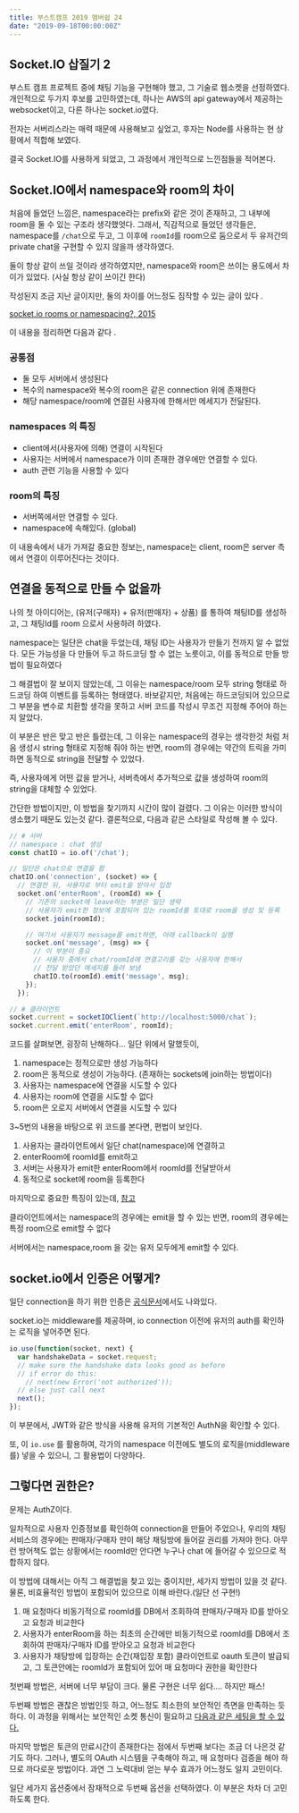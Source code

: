 ```yaml
---
title: 부스트캠프 2019 맴버쉽 24
date: "2019-09-18T00:00:00Z"
---
```


## Socket.IO 삽질기 2

부스트 캠프 프로젝트 중에 채팅 기능을 구현해야 했고, 그 기술로 웹소켓을 선정하였다. 
개인적으로 두가지 후보를 고민하였는데, 하나는 AWS의 api gateway에서 제공하는 websocket이고, 다른 하나는 socket.io였다. 

전자는 서버리스라는 매력 때문에 사용해보고 싶었고, 후자는 Node를 사용하는 현 상황에서 적합해 보였다. 

결국 Socket.IO를 사용하게 되었고, 그 과정에서 개인적으로 느낀점들을 적어본다. 

## Socket.IO에서 namespace와 room의 차이

처음에 들었던 느낌은, namespace라는 prefix와 같은 것이 존재하고, 그 내부에 room을 둘 수 있는 구조라 생각했엇다. 
그래서, 직감적으로 들었던 생각들은, namespace를 `/chat`으로 두고, 그 이후에 `roomId`를 room으로 둠으로서 두 유저간의 private chat을 구현할 수 있지 않을까 생각하였다. 

둘이 항상 같이 쓰일 것이라 생각하였지만, namespace와 room은 쓰이는 용도에서 차이가 있었다. (사실 항상 같이 쓰이긴 한다)

작성된지 조금 지난 글이지만, 둘의 차이를 어느정도 짐작할 수 있는 글이 있다 .

[socket.io rooms or namespacing?, 2015](https://stackoverflow.com/a/11751954/5755608)

이 내용을 정리하면 다음과 같다 .

### 공통점

- 둘 모두 서버에서 생성된다
- 복수의 namespace와 복수의 room은 같은 connection 위에 존재한다
- 해당 namespace/room에 연결된 사용자에 한해서만 메세지가 전달된다.

### namespaces 의 특징

- client에서(사용자에 의해) 연결이 시작된다
- 사용자는 서버에서 namespace가 이미 존재한 경우에만 연결할 수 있다.
- auth 관련 기능을 사용할 수 있다

### room의 특징

- 서버쪽에서만 연결할 수 있다. 
- namespace에 속해있다. (global)


이 내용속에서 내가 가져갈 중요한 정보는, namespace는 client, room은 server 측에서 연결이 이루어진다는 것이다. 

## 연결을 동적으로 만들 수 없을까

나의 첫 아이디어는, (유저(구매자) + 유저(판매자) + 상품) 를 통하여 채팅ID를 생성하고, 그 채팅Id를 room 으로서 사용하려 하였다. 

namespace는 일단은 chat을 두었는데, 채팅 ID는 사용자가 만들기 전까지 알 수 없었다. 
모든 가능성을 다 만들어 두고 하드코딩 할 수 없는 노릇이고, 이를 동적으로 만들 방법이 필요하였다 

그 해결법이 잘 보이지 않았는데, 그 이유는 namespace/room 모두 string 형태로 하드코딩 하여 이벤트를 등록하는 형태였다. 
바보같지만, 처음에는 하드코딩되어 있으므로 그 부분을 변수로 치환할 생각을 못하고 서버 코드를 작성시 무조건 지정해 주어야 하는지 알았다. 

이 부분은 반은 맞고 반은 틀렸는데, 그 이유는 namespace의 경우는 생각한것 처럼 처음 생성시 string 형태로 지정해 줘야 하는 반면,
room의 경우에는 약간의 트릭을 가미하면 동적으로 string을 전달할 수 있었다. 

즉, 사용자에게 어떤 값을 받거나, 서버측에서 추가적으로 값을 생성하여 room의 string을 대체할 수 있었다. 

간단한 방법이지만, 이 방법을 찾기까지 시간이 많이 걸렸다. 그 이유는 이러한 방식이 생소했기 때문도 있는것 같다. 
결론적으로, 다음과 같은 스타일로 작성해 볼 수 있다. 

```js
// # 서버
// namespace : chat 생성
const chatIO = io.of('/chat');

// 일단은 chat으로 연결을 함
chatIO.on('connection', (socket) => {
  // 연결한 뒤, 사용자로 부터 emit을 받아서 입장
  socket.on('enterRoom', (roomId) => {
    // 기존의 socket에 leave하는 부분은 일단 생략
    // 사용자가 emit한 정보에 포함되어 있는 roomId를 토대로 room을 생성 및 등록
    socket.join(roomId);

    // 여기서 사용자가 message를 emit하면, 아래 callback이 실행
    socket.on('message', (msg) => {
      // 이 부분이 중요
      // 사용자 중에서 chat/roomId에 연결고리를 갖는 사용자에 한해서
      // 전달 받았던 메세지를 돌려 보냄
      chatIO.to(roomId).emit('message', msg);
    });
  });

// # 클라이언트
socket.current = socketIOClient(`http://localhost:5000/chat`);
socket.current.emit('enterRoom', roomId);
```

코드를 살펴보면, 굉장히 난해하다...
일단 위에서 말했듯이, 

1. namespace는 정적으로만 생성 가능하다
2. room은 동적으로 생성이 가능하다. (존재하는 sockets에 join하는 방법이다)
3. 사용자는 namespace에 연결을 시도할 수 있다
4. 사용자는 room에 연결을 시도할 수 없다
5. room은 오로지 서버에서 연결을 시도할 수 있다

3~5번의 내용을 바탕으로 위 코드를 본다면, 편법이 보인다. 

1. 사용자는 클라이언트에서 일단 chat(namespace)에 연결하고
2. enterRoom에 roomId를 emit하고
3. 서버는 사용자가 emit한 enterRoom에서 roomId를 전달받아서
4. 동적으로 socket에 room을 등록한다


마지막으로 중요한 특징이 있는데, [참고](https://stackoverflow.com/a/30442764/5755608)

클라이언트에서는
namespace의 경우에는 emit을 할 수 있는 반면,
room의 경우에는 특정 room으로 emit할 수 없다

서버에서는
namespace,room 을 갖는 유저 모두에게 emit할 수 있다.

## socket.io에서 인증은 어떻게?

일단 connection을 하기 위한 인증은 [공식문서](https://socket.io/docs/migrating-from-0-9/#Authentication-differences)에서도 나와있다. 

socket.io는 middleware를 제공하며, io connection 이전에 유저의 auth를 확인하는 로직을 넣어주면 된다. 

```js
io.use(function(socket, next) {
  var handshakeData = socket.request;
  // make sure the handshake data looks good as before
  // if error do this:
    // next(new Error('not authorized'));
  // else just call next
  next();
});
```

이 부분에서, JWT와 같은 방식을 사용해 유저의 기본적인 AuthN을 확인할 수 있다. 

또, 이 `io.use` 를 활용하여, 각가의 namespace 이전에도 별도의 로직을(middleware를) 넣을 수 있으니, 그 활용법이 다양하다. 


## 그렇다면 권한은?

문제는 AuthZ이다. 

일차적으로 사용자 인증정보를 확인하여 connection을 만들어 주었으나, 우리의 채팅 서비스의 경우에는 판매자/구매자 만이 해당 채팅방에 들어갈 권리를 가져야 한다. 
아무런 방어책도 없는 상황에서는 roomId만 안다면 누구나 chat 에 들어갈 수 있으므로 적합하지 않다. 

이 방법에 대해서는 아직 그 해결법을 찾고 있는 중이지만, 세가지 방법이 있을 것 같다. 물론, 비효율적인 방법이 포함되어 있으므로 이해 바란다.(일단 선 구현!)

1. 매 요청마다 비동기적으로 roomId를 DB에서 조회하여 판매자/구매자 ID를 받아오고 요청과 비교한다
2. 사용자가 enterRoom을 하는 최초의 순간에만 비동기적으로 roomId를 DB에서 조회하여 판매자/구매자 ID를 받아오고 요청과 비교한다
3. 사용자가 채탕방에 입장하는 순간(재입장 포함) 클라이언트로 oauth 토큰이 발급되고, 그 토큰안에는 roomId가 포함되어 있어 매 요청마다 권한을 확인한다


첫번째 방법은, 서버에 너무 부담이 크다. 물론 구현은 너무 쉽다.... 하지만 패스!

두번째 방법은 괜찮은 방법인듯 하고, 어느정도 최소한의 보안적인 측면을 만족하는 듯 하다. 
이 과정을 위해서는 보안적인 소켓 통신이 필요하고 [다음과 같은 세팅을 할 수 있다.](https://stackoverflow.com/a/6601067)

마지막 방법은 토큰의 만료시간이 존재한다는 점에서 두번째 보다는 조금 더 나은것 같기도 하다. 그러나, 별도의 OAuth 시스템을 구축해야 하고, 매 요청마다 검증을 해야 하므로 까다로운 방법이다. 과연 그 노력대비 얻는 부수 효과가 어느정도 일지 고민이다. 

일단 세가지 옵션중에서 잠재적으로 두번째 옵션을 선택하였다. 이 부분은 차차 더 고민하도록 한다. 